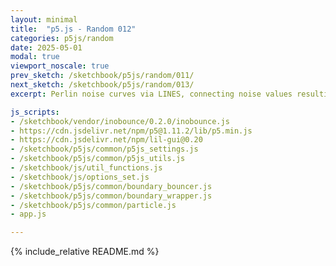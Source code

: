 ```yaml
---
layout: minimal
title:  "p5.js - Random 012"
categories: p5js/random
date: 2025-05-01
modal: true
viewport_noscale: true
prev_sketch: /sketchbook/p5js/random/011/
next_sketch: /sketchbook/p5js/random/013/
excerpt: Perlin noise curves via LINES, connecting noise values resulting in dashed lines (rather than vertical bars in 011).

js_scripts:
- /sketchbook/vendor/inobounce/0.2.0/inobounce.js
- https://cdn.jsdelivr.net/npm/p5@1.11.2/lib/p5.min.js
- https://cdn.jsdelivr.net/npm/lil-gui@0.20
- /sketchbook/p5js/common/p5js_settings.js
- /sketchbook/p5js/common/p5js_utils.js
- /sketchbook/js/util_functions.js
- /sketchbook/js/options_set.js
- /sketchbook/p5js/common/boundary_bouncer.js
- /sketchbook/p5js/common/boundary_wrapper.js
- /sketchbook/p5js/common/particle.js
- app.js

---
```


{% include_relative README.md %}

